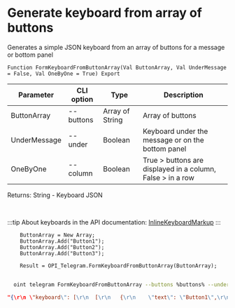 ﻿---
sidebar_position: 12
---

# Generate keyboard from array of buttons
 Generates a simple JSON keyboard from an array of buttons for a message or bottom panel



`Function FormKeyboardFromButtonArray(Val ButtonArray, Val UnderMessage = False, Val OneByOne = True) Export`

  | Parameter | CLI option | Type | Description |
  |-|-|-|-|
  | ButtonArray | --buttons | Array of String | Array of buttons |
  | UnderMessage | --under | Boolean | Keyboard under the message or on the bottom panel |
  | OneByOne | --column | Boolean | True > buttons are displayed in a column, False > in a row |

  
  Returns:  String - Keyboard JSON

<br/>

:::tip
About keyboards in the API documentation: [InlineKeyboardMarkup](https://core.telegram.org/bots/api#inlinekeyboardmarkup)
:::
<br/>


```bsl title="Code example"
    ButtonArray = New Array;
    ButtonArray.Add("Button1");
    ButtonArray.Add("Button2");
    ButtonArray.Add("Button3");

    Result = OPI_Telegram.FormKeyboardFromButtonArray(ButtonArray);
```



```sh title="CLI command example"
    
  oint telegram FormKeyboardFromButtonArray --buttons %buttons% --under %under% --column %column%

```

```json title="Result"
"{\r\n \"keyboard\": [\r\n  [\r\n   {\r\n    \"text\": \"Button1\",\r\n    \"callback_data\": \"Button1\"\r\n   }\r\n  ],\r\n  [\r\n   {\r\n    \"text\": \"Button2\",\r\n    \"callback_data\": \"Button2\"\r\n   }\r\n  ],\r\n  [\r\n   {\r\n    \"text\": \"Button3\",\r\n    \"callback_data\": \"Button3\"\r\n   }\r\n  ]\r\n ],\r\n \"resize_keyboard\": true\r\n}"
```
